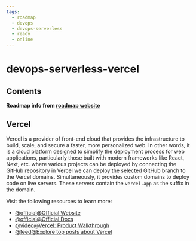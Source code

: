 ```yaml
---
tags:
  - roadmap
  - devops
  - devops-serverless
  - ready
  - online
---
```


# devops-serverless-vercel

## Contents

__Roadmap info from [roadmap website](https://roadmap.sh/devops/vercel@LZDRgDxEZ3klp2PrrJFBX)__

## Vercel

Vercel is a provider of front-end cloud that provides the infrastructure to build, scale, and secure a faster, more personalized web. In other words, it is a cloud platform designed to simplify the deployment process for web applications, particularly those built with modern frameworks like React, Next, etc. where various projects can be deployed by connecting the GitHub repository in Vercel we can deploy the selected GitHub branch to the Vercel domains. Simultaneously, it provides custom domains to deploy code on live servers. These servers contain the `vercel.app` as the suffix in the domain.

Visit the following resources to learn more:

* [@official@Official Website](https://vercel.com/)
* [@official@Official Docs](https://vercel.com/docs)
* [@video@Vercel: Product Walkthrough](https://www.youtube.com/watch?v=sPmat30SE4k)
* [@feed@Explore top posts about Vercel](https://app.daily.dev/tags/vercel?ref=roadmapsh)
